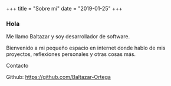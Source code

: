 +++
title = "Sobre mi"
date = "2019-01-25"
+++

### Hola

Me llamo Baltazar y soy desarrollador de software.

Bienvenido a mi pequeño espacio en internet donde hablo de mis proyectos,
reflexiones personales y otras cosas más. 


Contacto

Github: https://github.com/Baltazar-Ortega